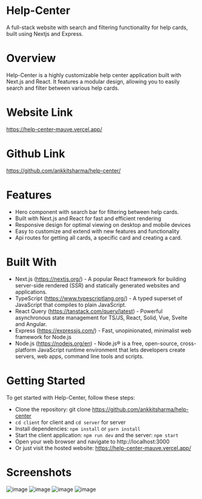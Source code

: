 # Help-Center

A full-stack website with search and filtering functionality for help cards, built using Nextjs and Express.

# Overview

Help-Center is a highly customizable help center application built with Next.js and React. It features a modular design, allowing you to easily search and filter between various help cards.

# Website Link
https://help-center-mauve.vercel.app/

# Github Link
https://github.com/ankkitsharma/help-center/

# Features

- Hero component with search bar for filtering between help cards.
- Built with Next.js and React for fast and efficient rendering
- Responsive design for optimal viewing on desktop and mobile devices
- Easy to customize and extend with new features and functionality
- Api routes for getting all cards, a specific card and creating a card.

# Built With

- Next.js (https://nextjs.org/) - A popular React framework for building server-side rendered (SSR) and statically generated websites and applications.
- TypeScript (https://www.typescriptlang.org/) - A typed superset of JavaScript that compiles to plain JavaScript.
- React Query (https://tanstack.com/query/latest) - Powerful asynchronous state management for TS/JS, React, Solid, Vue, Svelte and Angular.
- Express (https://expressjs.com/) - Fast, unopinionated, minimalist web framework for Node.js
- Node.js (https://nodejs.org/en) - Node.js® is a free, open-source, cross-platform JavaScript runtime environment that lets developers create servers, web apps, command line tools and scripts.
# Getting Started

To get started with Help-Center, follow these steps:

- Clone the repository: git clone https://github.com/ankkitsharma/help-center
- `cd client` for client and `cd server` for server
- Install dependencies: `npm install` or `yarn install`
- Start the client application: `npm run dev` and the server: `npm start`
- Open your web browser and navigate to http://localhost:3000
- Or just visit the hosted website: https://help-center-mauve.vercel.app/

# Screenshots
![image](https://github.com/user-attachments/assets/0c3b4319-343f-45ce-b47d-5569e7a9b822)
![image](https://github.com/user-attachments/assets/f6193219-fc30-4ec0-8e34-c3fd4f6213fd)
![image](https://github.com/user-attachments/assets/87b36f92-3654-483f-93fd-9bdcb0517431)
![image](https://github.com/user-attachments/assets/610d8123-0a05-4bf2-ad0d-828a18b447f2)



